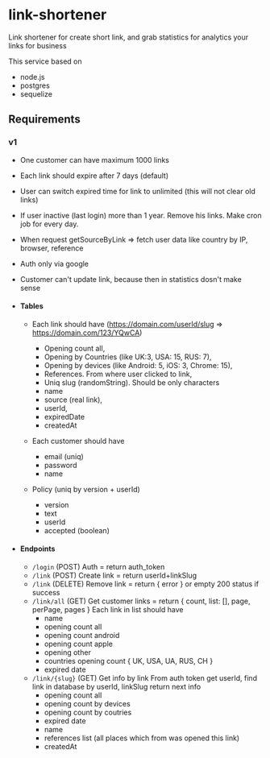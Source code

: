 # link-shortener

Link shortener for create short link, and grab statistics for analytics your links for business

This service based on
- node.js
- postgres
- sequelize

## Requirements

### v1

- One customer can have maximum 1000 links
- Each link should expire after 7 days (default)
- User can switch expired time for link to unlimited (this will not clear old links)
- If user inactive (last login) more than 1 year. Remove his links. Make cron job for every day.
- When request getSourceByLink => fetch user data like country by IP, browser, reference
- Auth only via google
- Customer can't update link, because then in statistics dosn't make sense 

- #### Tables

    - Each link should have (https://domain.com/userId/slug => https://domain.com/123/YQwCA)
        - Opening count all,
        - Opening by Countries (like UK:3, USA: 15, RUS: 7),
        - Opening by devices (like Android: 5, iOS: 3, Chrome: 15),
        - References. From where user clicked to link,
        - Uniq slug (randomString). Should be only characters
        - name
        - source (real link),
        - userId,
        - expiredDate
        - createdAt
    
    - Each customer should have
        - email (uniq)
        - password
        - name
    
    - Policy (uniq by version + userId)
        - version
        - text
        - userId
        - accepted (boolean)
        
- #### Endpoints

    - `/login` (POST) Auth = return auth_token
    - `/link`  (POST) Create link = return userId+linkSlug
    - `/link`  (DELETE) Remove link = return { error } or empty 200 status if success
    - `/link/all` (GET) Get customer links = return { count, list: [], page, perPage, pages }
    Each link in list should have
        - name
        - opening count all
        - opening count android
        - opening count apple
        - opening other
        - countries opening count { UK, USA, UA, RUS, CH }
        - expired date
    - `/link/{slug}` (GET) Get info by link
    From auth token get userId, find link in database by userId, linkSlug
    return next info
        - opening count all
        - opening count by devices
        - opening count by coutries
        - expired date
        - name
        - references list (all places which from was opened this link)
        - createdAt
